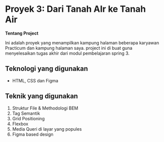 # Proyek 3: Dari Tanah AIr ke Tanah Air


**Tentang Project**

Ini adalah proyek yang menampilkan kampung halaman beberapa karyawan Practicum dan kampung halaman saya. project ini di buat guna menyelesaikan tugas akhir dari modul pembelajaran spring 3.

## Teknologi yang digunakan
* HTML, CSS dan Figma

## Teknik yang digunakan
1. Struktur File & Methodologi BEM
2. Tag Semantik
3. Grid Positioning
4. Flexbox 
5. Media Queri di layar yang popules
6. Figma based design



